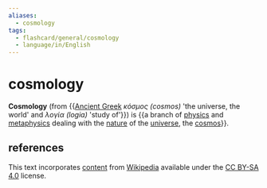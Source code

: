 ```yaml
---
aliases:
  - cosmology
tags:
  - flashcard/general/cosmology
  - language/in/English
---
```


# cosmology

__Cosmology__ (from {{[Ancient Greek](Ancient%20Greek.md) _κόσμος (cosmos)_ 'the universe, the world' and _λογία (logia)_ 'study of'}}) is {{a branch of [physics](physics.md) and [metaphysics](metaphysics.md) dealing with the [nature](nature.md) of the [universe](universe.md), the [cosmos](cosmos.md)}}. <!--SR:!2024-08-16,10,250!2024-08-07,4,270-->

## references

This text incorporates [content](https://en.wikipedia.org/wiki/cosmology) from [Wikipedia](Wikipedia.md) available under the [CC BY-SA 4.0](https://creativecommons.org/licenses/by-sa/4.0/) license.
